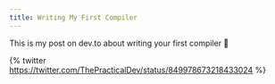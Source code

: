 ```yaml
---
title: Writing My First Compiler
---
```

This is my post on dev.to about writing your first compiler 💪

{% twitter https://twitter.com/ThePracticalDev/status/849978673218433024 %}

